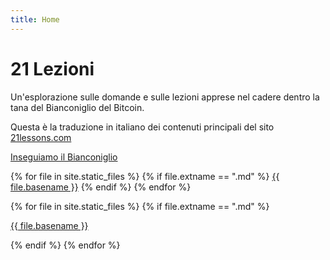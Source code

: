 ```yaml
---
title: Home
---
```


# 21 Lezioni

Un'esplorazione sulle domande e sulle lezioni apprese nel cadere dentro la tana del Bianconiglio del Bitcoin.

Questa è la traduzione in italiano dei contenuti principali del sito 
[21lessons.com](https://21lessons.com)

[Inseguiamo il Bianconiglio](ch0-00-preface)

{% for file in site.static_files %}
{% if file.extname == ".md" %}
[{{ file.basename }}]({{site.baseurl}}/{{file.basename}})
{% endif %}
{% endfor %}

{% for file in site.static_files %}
{% if file.extname == ".md" %}

[{{ file.basename }}]({{site.baseurl}}/{{file.basename}})

{% endif %}
{% endfor %}
